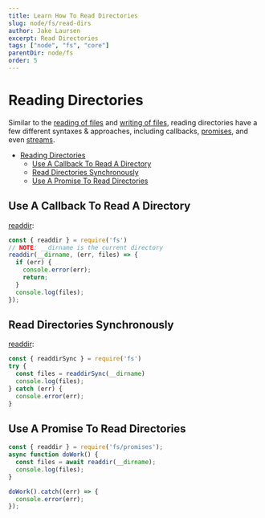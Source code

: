 ```yaml
---
title: Learn How To Read Directories
slug: node/fs/read-dirs
author: Jake Laursen
excerpt: Read Directories
tags: ["node", "fs", "core"]
parentDir: node/fs
order: 5
---
```


# Reading Directories
Similar to the [reading of files](/node/fs/read) and [writing of files](/node/fs/write), reading directories have a few different syntaxes & approaches, including callbacks, [promises](/js/promises-intro/), and even [streams](/node/streams/).  

- [Reading Directories](#reading-directories)
  - [Use A Callback To Read A Directory](#use-a-callback-to-read-a-directory)
  - [Read Directories Synchronously](#read-directories-synchronously)
  - [Use A Promise To Read Directories](#use-a-promise-to-read-directories)


## Use A Callback To Read A Directory
[readdir](https://nodejs.org/dist/latest-v18.x/docs/api/fs.html#fsreaddirpath-options-callback):  

```js
const { readdir } = require('fs')
// NOTE: __dirname is the current directory
readdir(__dirname, (err, files) => {
  if (err) {
    console.error(err);
    return;
  }
  console.log(files);
});
```

## Read Directories Synchronously
[readdir](https://nodejs.org/dist/latest-v18.x/docs/api/fs.html#fsreaddirpath-options-callback):  

```js
const { readdirSync } = require('fs')
try {
  const files = readdirSync(__dirname)
  console.log(files);
} catch (err) {
  console.error(err);
}
```

## Use A Promise To Read Directories
```js
const { readdir } = require('fs/promises');
async function doWork() {
  const files = await readdir(__dirname);
  console.log(files);
}

doWork().catch((err) => {
  console.error(err);
});
```